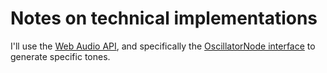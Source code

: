# Notes on technical implementations

I'll use the [Web Audio API](https://developer.mozilla.org/en-US/docs/Web/API/Web_Audio_API), and specifically the [OscillatorNode interface](https://developer.mozilla.org/en-US/docs/Web/API/OscillatorNode) to generate specific tones.
